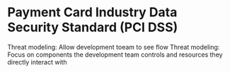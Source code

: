 # Payment Card Industry Data Security Standard (PCI DSS)


Threat modeling: Allow development toeam to see flow
Threat modeling: Focus on components the development team controls and resources they directly interact with

